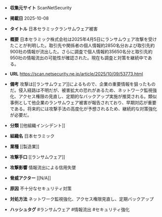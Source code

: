- **収集元サイト**
ScanNetSecurity

- **掲載日**
2025-10-08

- **タイトル**
日本セラミックランサムウェア被害

- **概要**
日本セラミック株式会社は2025年4月5日にランサムウェア攻撃を受けたことが判明した。取引先や関係者の個人情報約2850名分および取引先約900社の情報が流出した。さらに調査で個人情報約35650名分と取引先約950社の情報流出の可能性が確認された。現在も調査と対策を継続中である。

- **URL**
https://scan.netsecurity.ne.jp/article/2025/10/09/53773.html

- **備考**
攻撃は[[ランサムウェア]]によるもので、企業の重要情報を狙ったものだ。侵入経路は不明だが、被害拡大の恐れがあるため、ネットワーク監視強化、アクセス権限の見直し、定期的なバックアップ実施が推奨される。類似事例として他企業のランサムウェア被害が報告されており、早期対応が重要である。将来的には攻撃手法の高度化が予想されるため、継続的な対策強化が必要だ。

- **分類**
[[他組織インシデント]]

- **組織名**
日本セラミック

- **業種**
[[製造業]]

- **攻撃手口**
[[ランサムウェア]]

- **攻撃影響**
情報流出による信用失墜

- **脅威アクター**
[[N/A]]

- **原因**
不十分なセキュリティ対策

- **対処方法**
ネットワーク監視強化、アクセス権限見直し、定期バックアップ

- **ハッシュタグ**
#ランサムウェア #情報流出 #セキュリティ強化
